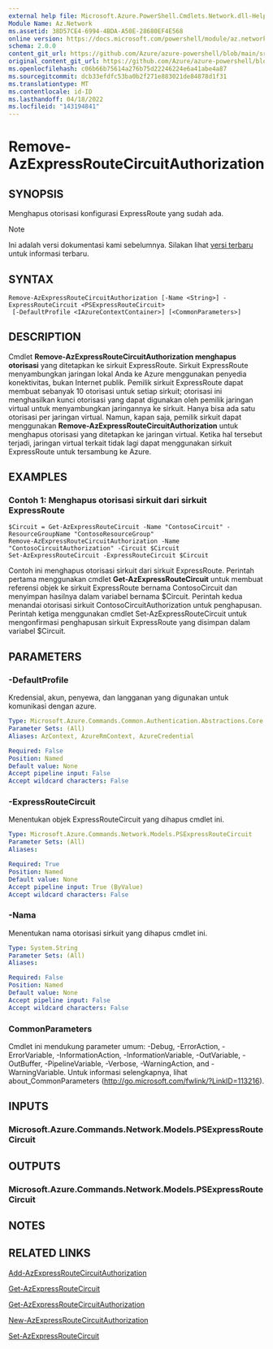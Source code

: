 ```yaml
---
external help file: Microsoft.Azure.PowerShell.Cmdlets.Network.dll-Help.xml
Module Name: Az.Network
ms.assetid: 38D57CE4-6994-4BDA-A50E-28680EF4E568
online version: https://docs.microsoft.com/powershell/module/az.network/remove-azexpressroutecircuitauthorization
schema: 2.0.0
content_git_url: https://github.com/Azure/azure-powershell/blob/main/src/Network/Network/help/Remove-AzExpressRouteCircuitAuthorization.md
original_content_git_url: https://github.com/Azure/azure-powershell/blob/main/src/Network/Network/help/Remove-AzExpressRouteCircuitAuthorization.md
ms.openlocfilehash: c06b66b75614a276b75d22246224e6a41abe4a87
ms.sourcegitcommit: dcb33efdfc53ba0b2f271e883021de84878d1f31
ms.translationtype: MT
ms.contentlocale: id-ID
ms.lasthandoff: 04/18/2022
ms.locfileid: "143194841"
---
```

# Remove-AzExpressRouteCircuitAuthorization

## SYNOPSIS
Menghapus otorisasi konfigurasi ExpressRoute yang sudah ada.

> [!NOTE]
>Ini adalah versi dokumentasi kami sebelumnya. Silakan lihat [versi terbaru](/powershell/module/az.network/remove-azexpressroutecircuitauthorization) untuk informasi terbaru.

## SYNTAX

```
Remove-AzExpressRouteCircuitAuthorization [-Name <String>] -ExpressRouteCircuit <PSExpressRouteCircuit>
 [-DefaultProfile <IAzureContextContainer>] [<CommonParameters>]
```

## DESCRIPTION
Cmdlet **Remove-AzExpressRouteCircuitAuthorization menghapus otorisasi** yang ditetapkan ke sirkuit ExpressRoute. Sirkuit ExpressRoute menyambungkan jaringan lokal Anda ke Azure menggunakan penyedia konektivitas, bukan Internet publik. Pemilik sirkuit ExpressRoute dapat membuat sebanyak 10 otorisasi untuk setiap sirkuit; otorisasi ini menghasilkan kunci otorisasi yang dapat digunakan oleh pemilik jaringan virtual untuk menyambungkan jaringannya ke sirkuit. Hanya bisa ada satu otorisasi per jaringan virtual. Namun, kapan saja, pemilik sirkuit dapat menggunakan **Remove-AzExpressRouteCircuitAuthorization** untuk menghapus otorisasi yang ditetapkan ke jaringan virtual. Ketika hal tersebut terjadi, jaringan virtual terkait tidak lagi dapat menggunakan sirkuit ExpressRoute untuk tersambung ke Azure.

## EXAMPLES

### Contoh 1: Menghapus otorisasi sirkuit dari sirkuit ExpressRoute
```
$Circuit = Get-AzExpressRouteCircuit -Name "ContosoCircuit" -ResourceGroupName "ContosoResourceGroup"
Remove-AzExpressRouteCircuitAuthorization -Name "ContosoCircuitAuthorization" -Circuit $Circuit
Set-AzExpressRouteCircuit -ExpressRouteCircuit $Circuit
```

Contoh ini menghapus otorisasi sirkuit dari sirkuit ExpressRoute. Perintah pertama menggunakan cmdlet **Get-AzExpressRouteCircuit** untuk membuat referensi objek ke sirkuit ExpressRoute bernama ContosoCircuit dan menyimpan hasilnya dalam variabel bernama $Circuit.
Perintah kedua menandai otorisasi sirkuit ContosoCircuitAuthorization untuk penghapusan.
Perintah ketiga menggunakan cmdlet Set-AzExpressRouteCircuit untuk mengonfirmasi penghapusan sirkuit ExpressRoute yang disimpan dalam variabel $Circuit.

## PARAMETERS

### -DefaultProfile
Kredensial, akun, penyewa, dan langganan yang digunakan untuk komunikasi dengan azure.

```yaml
Type: Microsoft.Azure.Commands.Common.Authentication.Abstractions.Core.IAzureContextContainer
Parameter Sets: (All)
Aliases: AzContext, AzureRmContext, AzureCredential

Required: False
Position: Named
Default value: None
Accept pipeline input: False
Accept wildcard characters: False
```

### -ExpressRouteCircuit
Menentukan objek ExpressRouteCircuit yang dihapus cmdlet ini.

```yaml
Type: Microsoft.Azure.Commands.Network.Models.PSExpressRouteCircuit
Parameter Sets: (All)
Aliases:

Required: True
Position: Named
Default value: None
Accept pipeline input: True (ByValue)
Accept wildcard characters: False
```

### -Nama
Menentukan nama otorisasi sirkuit yang dihapus cmdlet ini.

```yaml
Type: System.String
Parameter Sets: (All)
Aliases:

Required: False
Position: Named
Default value: None
Accept pipeline input: False
Accept wildcard characters: False
```

### CommonParameters
Cmdlet ini mendukung parameter umum: -Debug, -ErrorAction, -ErrorVariable, -InformationAction, -InformationVariable, -OutVariable, -OutBuffer, -PipelineVariable, -Verbose, -WarningAction, and -WarningVariable. Untuk informasi selengkapnya, lihat about_CommonParameters (http://go.microsoft.com/fwlink/?LinkID=113216).

## INPUTS

### Microsoft.Azure.Commands.Network.Models.PSExpressRouteCircuit

## OUTPUTS

### Microsoft.Azure.Commands.Network.Models.PSExpressRouteCircuit

## NOTES

## RELATED LINKS

[Add-AzExpressRouteCircuitAuthorization](./Add-AzExpressRouteCircuitAuthorization.md)

[Get-AzExpressRouteCircuit](./Get-AzExpressRouteCircuit.md)

[Get-AzExpressRouteCircuitAuthorization](./Get-AzExpressRouteCircuitAuthorization.md)

[New-AzExpressRouteCircuitAuthorization](./New-AzExpressRouteCircuitAuthorization.md)

[Set-AzExpressRouteCircuit](./Set-AzExpressRouteCircuit.md)
